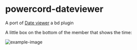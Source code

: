 # powercord-dateviewer

A port of [Date viewer](https://github.com/hammy1/BDStuff/tree/master/Plugins/dateViewer) a bd plugin

A little box on the bottom of the member that shows the time:


![example-image](https://user-images.githubusercontent.com/54505527/107880975-1f198e00-6eb0-11eb-93a6-e649b9d25fba.png)

